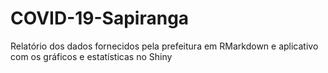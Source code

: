 # COVID-19-Sapiranga
Relatório dos dados fornecidos pela prefeitura em RMarkdown e aplicativo com os gráficos e estatísticas no Shiny
